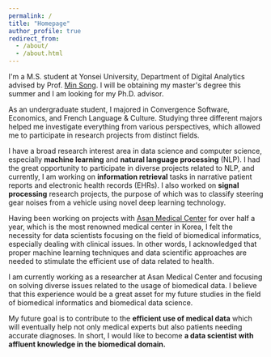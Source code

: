 ```yaml
---
permalink: /
title: "Homepage"
author_profile: true
redirect_from: 
  - /about/
  - /about.html
---
```


I'm a M.S. student at Yonsei University, Department of Digital Analytics advised by Prof. [Min Song](http://informatics.yonsei.ac.kr/tsmm/minsong.html). I will be obtaining my master's degree this summer and I am looking for my Ph.D. advisor.

As an undergraduate student, I majored in Convergence Software, Economics, and French Language & Culture. Studying three different majors helped me investigate everything from various perspectives, which allowed me to participate in research projects from distinct fields.

I have a broad research interest area in data science and computer science, especially **machine learning** and **natural language processing** (NLP). I had the great opportunity to participate in diverse projects related to NLP, and currently, I am working on **information retrieval** tasks in narrative patient reports and electronic health records (EHRs). I also worked on **signal processing** research projects, the purpose of which was to classify steering gear noises from a vehicle using novel deep learning technology.

Having been working on projects with [Asan Medical Center](http://eng.amc.seoul.kr/gb/lang/main.do) for over half a year, which is the most renowned medical center in Korea, I felt the necessity for data scientists focusing on the field of biomedical informatics, especially dealing with clinical issues. In other words, I acknowledged that proper machine learning techniques and data scientific approaches are needed to stimulate the efficient use of data related to health. 

I am currently working as a researcher at Asan Medical Center and focusing on solving diverse issues related to the usage of biomedical data. I believe that this experience would be a great asset for my future studies in the field of biomedical informatics and biomedical data science.

My future goal is to contribute to the **efficient use of medical data** which will eventually help not only medical experts but also patients needing accurate diagnoses. In short, I would like to become **a data scientist with affluent knowledge in the biomedical domain.**